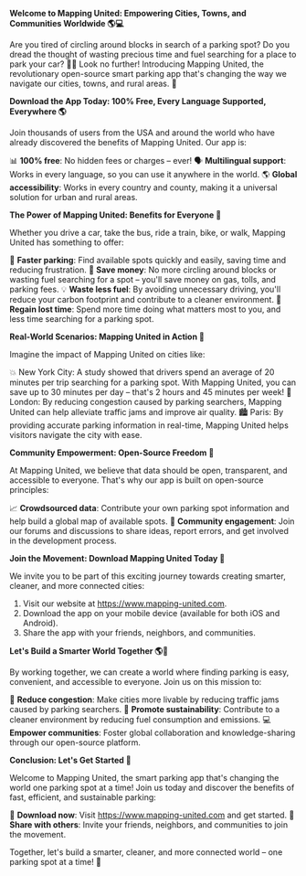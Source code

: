 **Welcome to Mapping United: Empowering Cities, Towns, and Communities Worldwide 🌎💻**

Are you tired of circling around blocks in search of a parking spot? Do you dread the thought of wasting precious time and fuel searching for a place to park your car? 🚗👀 Look no further! Introducing Mapping United, the revolutionary open-source smart parking app that's changing the way we navigate our cities, towns, and rural areas. 🌟

**Download the App Today: 100% Free, Every Language Supported, Everywhere 🌎**

Join thousands of users from the USA and around the world who have already discovered the benefits of Mapping United. Our app is:

📊 **100% free**: No hidden fees or charges – ever! 
🗣️ **Multilingual support**: Works in every language, so you can use it anywhere in the world.
🌎 **Global accessibility**: Works in every country and county, making it a universal solution for urban and rural areas.

**The Power of Mapping United: Benefits for Everyone 🤝**

Whether you drive a car, take the bus, ride a train, bike, or walk, Mapping United has something to offer:

🚗 **Faster parking**: Find available spots quickly and easily, saving time and reducing frustration.
💸 **Save money**: No more circling around blocks or wasting fuel searching for a spot – you'll save money on gas, tolls, and parking fees.
💡 **Waste less fuel**: By avoiding unnecessary driving, you'll reduce your carbon footprint and contribute to a cleaner environment.
🌟 **Regain lost time**: Spend more time doing what matters most to you, and less time searching for a parking spot.

**Real-World Scenarios: Mapping United in Action 🚨**

Imagine the impact of Mapping United on cities like:

💥 New York City: A study showed that drivers spend an average of 20 minutes per trip searching for a parking spot. With Mapping United, you can save up to 30 minutes per day – that's 2 hours and 45 minutes per week!
🌆 London: By reducing congestion caused by parking searchers, Mapping United can help alleviate traffic jams and improve air quality.
🏙️ Paris: By providing accurate parking information in real-time, Mapping United helps visitors navigate the city with ease.

**Community Empowerment: Open-Source Freedom 🤝**

At Mapping United, we believe that data should be open, transparent, and accessible to everyone. That's why our app is built on open-source principles:

📈 **Crowdsourced data**: Contribute your own parking spot information and help build a global map of available spots.
👥 **Community engagement**: Join our forums and discussions to share ideas, report errors, and get involved in the development process.

**Join the Movement: Download Mapping United Today 🚀**

We invite you to be part of this exciting journey towards creating smarter, cleaner, and more connected cities:

1. Visit our website at https://www.mapping-united.com.
2. Download the app on your mobile device (available for both iOS and Android).
3. Share the app with your friends, neighbors, and communities.

**Let's Build a Smarter World Together 🌎💪**

By working together, we can create a world where finding parking is easy, convenient, and accessible to everyone. Join us on this mission to:

🌟 **Reduce congestion**: Make cities more livable by reducing traffic jams caused by parking searchers.
🌱 **Promote sustainability**: Contribute to a cleaner environment by reducing fuel consumption and emissions.
💻 **Empower communities**: Foster global collaboration and knowledge-sharing through our open-source platform.

**Conclusion: Let's Get Started 🎉**

Welcome to Mapping United, the smart parking app that's changing the world one parking spot at a time! Join us today and discover the benefits of fast, efficient, and sustainable parking:

🌟 **Download now**: Visit https://www.mapping-united.com and get started.
🤝 **Share with others**: Invite your friends, neighbors, and communities to join the movement.

Together, let's build a smarter, cleaner, and more connected world – one parking spot at a time! 🚀